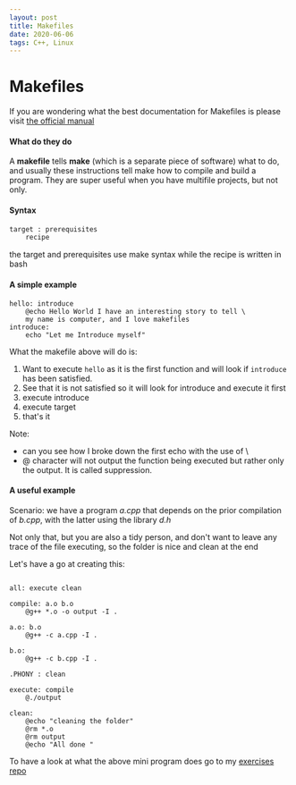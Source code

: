 ```yaml
---
layout: post
title: Makefiles
date: 2020-06-06
tags: C++, Linux
---
```

# Makefiles

If you are wondering what the best documentation for Makefiles is
please visit [the official manual](https://www.gnu.org/software/make/manual/make.pdf)

#### What do they do
A **makefile** tells **make** (which is a separate piece of software) what to
do, and usually these instructions tell make how to compile and build a
    program. They are super useful when you have multifile projects, but not only.

#### Syntax

```bash
target : prerequisites
    recipe
```
the target and prerequisites use make syntax while the recipe is written in bash
#### A simple example

```
hello: introduce
    @echo Hello World I have an interesting story to tell \
    my name is computer, and I love makefiles
introduce:
    echo "Let me Introduce myself"
```
What the makefile above will do is:
1. Want to execute `hello` as it is the first function and will
   look if `introduce` has been satisfied.
2. See that it is not satisfied so it will look for introduce and execute it first
3. execute introduce
4. execute target
5. that's it

Note: 
- can you see how I broke down the first echo with the use of \
- @ character will not output the function being executed but
  rather only the output. It is called suppression.

#### A useful example
Scenario: we have a program *a.cpp* that depends on the prior
compilation of *b.cpp*, with the latter using the library *d.h*

Not only that, but you are also a tidy person, and don't want to
leave any trace of the file executing, so the folder is nice and
clean at the end

Let's have a go at creating this:
```

all: execute clean

compile: a.o b.o 
	@g++ *.o -o output -I .

a.o: b.o 
	@g++ -c a.cpp -I .

b.o: 
	@g++ -c b.cpp -I .

.PHONY : clean

execute: compile
	@./output

clean:
	@echo "cleaning the folder"
	@rm *.o
	@rm output
	@echo "All done "

```

To have a look at what the above mini program does go to my
[exercises repo](https://github.com/cstml/leetcode-exercise-library/tree/master/etc/3-make-file-example)
